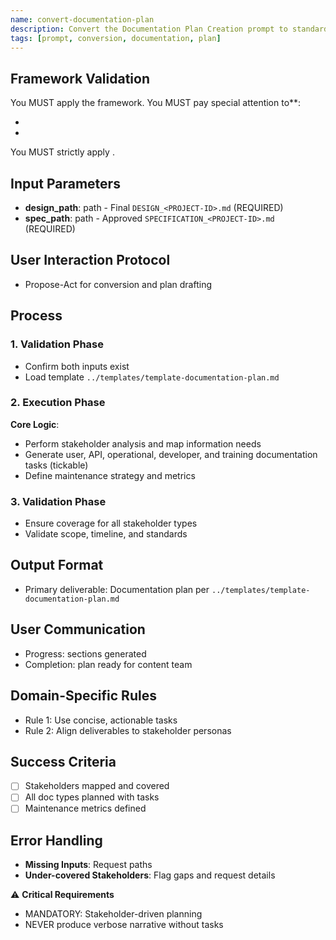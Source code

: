 ```yaml
---
name: convert-documentation-plan
description: Convert the Documentation Plan Creation prompt to standardized template, preserving stakeholder coverage and deliverables
tags: [prompt, conversion, documentation, plan]
---
```


## Framework Validation
You MUST apply the <olaf-work-instructions> framework.
You MUST pay special attention to**:
- <olaf-general-role-and-behavior>
- <olaf-interaction-protocols>
You MUST strictly apply <olaf-framework-validation>.
 
## Input Parameters
- **design_path**: path - Final `DESIGN_<PROJECT-ID>.md` (REQUIRED)
- **spec_path**: path - Approved `SPECIFICATION_<PROJECT-ID>.md` (REQUIRED)

## User Interaction Protocol
- Propose-Act for conversion and plan drafting

## Process

### 1. Validation Phase
- Confirm both inputs exist
- Load template `../templates/template-documentation-plan.md`

### 2. Execution Phase
**Core Logic**:
- Perform stakeholder analysis and map information needs
- Generate user, API, operational, developer, and training documentation tasks (tickable)
- Define maintenance strategy and metrics

### 3. Validation Phase
- Ensure coverage for all stakeholder types
- Validate scope, timeline, and standards

## Output Format
- Primary deliverable: Documentation plan per `../templates/template-documentation-plan.md`

## User Communication
- Progress: sections generated
- Completion: plan ready for content team

## Domain-Specific Rules
- Rule 1: Use concise, actionable tasks
- Rule 2: Align deliverables to stakeholder personas

## Success Criteria
- [ ] Stakeholders mapped and covered
- [ ] All doc types planned with tasks
- [ ] Maintenance metrics defined

## Error Handling
- **Missing Inputs**: Request paths
- **Under-covered Stakeholders**: Flag gaps and request details

⚠️ **Critical Requirements**
- MANDATORY: Stakeholder-driven planning
- NEVER produce verbose narrative without tasks
